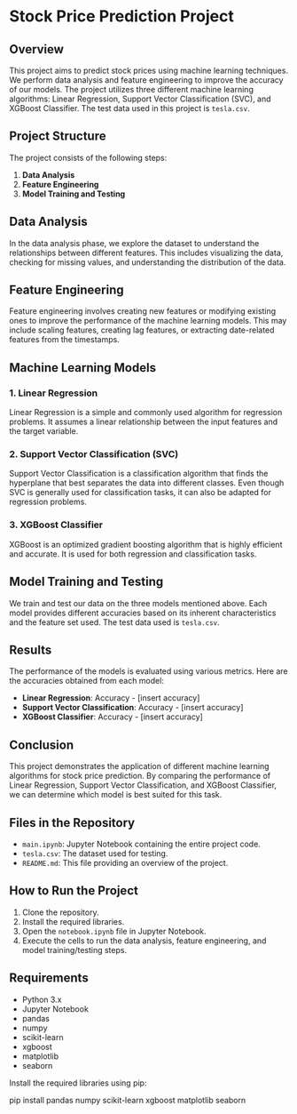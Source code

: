 # Stock Price Prediction Project

## Overview

This project aims to predict stock prices using machine learning techniques. We perform data analysis and feature engineering to improve the accuracy of our models. The project utilizes three different machine learning algorithms: Linear Regression, Support Vector Classification (SVC), and XGBoost Classifier. The test data used in this project is `tesla.csv`.

## Project Structure

The project consists of the following steps:

1. **Data Analysis**
2. **Feature Engineering**
3. **Model Training and Testing**

## Data Analysis

In the data analysis phase, we explore the dataset to understand the relationships between different features. This includes visualizing the data, checking for missing values, and understanding the distribution of the data.

## Feature Engineering

Feature engineering involves creating new features or modifying existing ones to improve the performance of the machine learning models. This may include scaling features, creating lag features, or extracting date-related features from the timestamps.

## Machine Learning Models

### 1. Linear Regression
Linear Regression is a simple and commonly used algorithm for regression problems. It assumes a linear relationship between the input features and the target variable.

### 2. Support Vector Classification (SVC)
Support Vector Classification is a classification algorithm that finds the hyperplane that best separates the data into different classes. Even though SVC is generally used for classification tasks, it can also be adapted for regression problems.

### 3. XGBoost Classifier
XGBoost is an optimized gradient boosting algorithm that is highly efficient and accurate. It is used for both regression and classification tasks.

## Model Training and Testing

We train and test our data on the three models mentioned above. Each model provides different accuracies based on its inherent characteristics and the feature set used. The test data used is `tesla.csv`.

## Results

The performance of the models is evaluated using various metrics. Here are the accuracies obtained from each model:

- **Linear Regression**: Accuracy - [insert accuracy]
- **Support Vector Classification**: Accuracy - [insert accuracy]
- **XGBoost Classifier**: Accuracy - [insert accuracy]

## Conclusion

This project demonstrates the application of different machine learning algorithms for stock price prediction. By comparing the performance of Linear Regression, Support Vector Classification, and XGBoost Classifier, we can determine which model is best suited for this task.

## Files in the Repository

- `main.ipynb`: Jupyter Notebook containing the entire project code.
- `tesla.csv`: The dataset used for testing.
- `README.md`: This file providing an overview of the project.

## How to Run the Project

1. Clone the repository.
2. Install the required libraries.
3. Open the `notebook.ipynb` file in Jupyter Notebook.
4. Execute the cells to run the data analysis, feature engineering, and model training/testing steps.

## Requirements

- Python 3.x
- Jupyter Notebook
- pandas
- numpy
- scikit-learn
- xgboost
- matplotlib
- seaborn

Install the required libraries using pip:

pip install pandas numpy scikit-learn xgboost matplotlib seaborn
